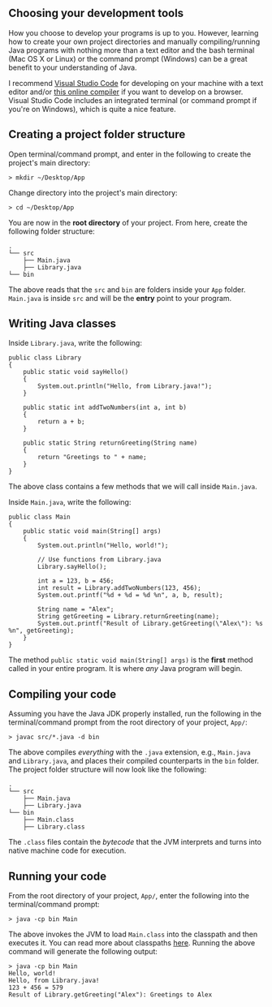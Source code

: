 ## Choosing your development tools
How you choose to develop your programs is up to you. However, learning how to create your own project directories and manually compiling/running Java programs with nothing more than a text editor and the bash terminal (Mac OS X or Linux) or the command prompt (Windows) can be a great benefit to your understanding of Java.

I recommend [Visual Studio Code](https://code.visualstudio.com/) for developing on your machine with a text editor and/or [this online compiler](https://repl.it/languages/java) if you want to develop on a browser. Visual Studio Code includes an integrated terminal (or command prompt if you're on Windows), which is quite a nice feature.  



## Creating a project folder structure
Open terminal/command prompt, and enter in the following to create the project's main directory:
```
> mkdir ~/Desktop/App
```

Change directory into the project's main directory:
```
> cd ~/Desktop/App
```

You are now in the **root directory** of your project. From here, create the following folder structure: 
```
.
└── src
    ├── Main.java
    ├── Library.java
└── bin
```
The above reads that the `src` and `bin` are folders inside your `App` folder. `Main.java` is inside `src` and will be the **entry** point to your program.

## Writing Java classes
Inside `Library.java`, write the following:
```
public class Library
{
    public static void sayHello()
    {
        System.out.println("Hello, from Library.java!");
    }

    public static int addTwoNumbers(int a, int b)
    {
        return a + b;
    }

    public static String returnGreeting(String name)
    {
        return "Greetings to " + name;
    }
}
```
The above class contains a few methods that we will call inside `Main.java`.

Inside `Main.java`, write the following:
```
public class Main
{
    public static void main(String[] args)
    {
        System.out.println("Hello, world!");

        // Use functions from Library.java
        Library.sayHello();

        int a = 123, b = 456;
        int result = Library.addTwoNumbers(123, 456);
        System.out.printf("%d + %d = %d %n", a, b, result);

        String name = "Alex";
        String getGreeting = Library.returnGreeting(name);
        System.out.printf("Result of Library.getGreeting(\"Alex\"): %s %n", getGreeting);
    }
}
```
The method `public static void main(String[] args)` is the **first** method called in your entire program. It is where *any* Java program will begin. 

## Compiling your code
Assuming you have the Java JDK properly installed, run the following in the terminal/command prompt from the root directory of your project, `App/`:
```
> javac src/*.java -d bin
```
The above compiles *everything* with the `.java` extension, e.g., `Main.java` and `Library.java`, and places their compiled counterparts in the `bin` folder. The project folder structure will now look like the following:
```
.
└── src
    ├── Main.java
    ├── Library.java
└── bin
    ├── Main.class
    ├── Library.class
```
The `.class` files contain the *bytecode* that the JVM interprets and turns into native machine code for execution.

## Running your code
From the root directory of your project, `App/`, enter the following into the terminal/command prompt:
```
> java -cp bin Main
```
The above invokes the JVM to load `Main.class` into the classpath and then executes it. You can read more about classpaths [here](https://docs.oracle.com/javase/tutorial/essential/environment/paths.html). Running the above command will generate the following output:
```
> java -cp bin Main
Hello, world!
Hello, from Library.java!
123 + 456 = 579
Result of Library.getGreeting("Alex"): Greetings to Alex
```
